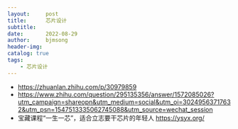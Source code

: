 ```yaml
---
layout:     post
title:      芯片设计
subtitle:   
date:       2022-08-29
author:     bjmsong
header-img: 
catalog: true
tags:
    - 芯片设计
---
```

- https://zhuanlan.zhihu.com/p/30979859
- https://www.zhihu.com/question/295135356/answer/1572085026?utm_campaign=shareopn&utm_medium=social&utm_oi=30249563717632&utm_psn=1547513335062745088&utm_source=wechat_session
- 宝藏课程“一生一芯”，适合立志要干芯片的年轻人 https://ysyx.org/

